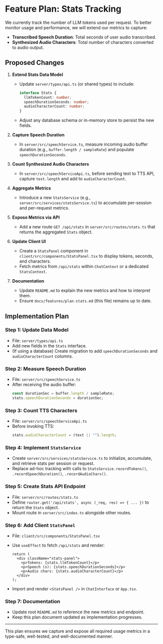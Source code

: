 # Feature Plan: Stats Tracking

We currently track the number of LLM tokens used per request. To better monitor usage and performance, we will extend our metrics to capture:

- **Transcribed Speech Duration**: Total seconds of user audio transcribed.
- **Synthesized Audio Characters**: Total number of characters converted to audio output.

## Proposed Changes

1. **Extend Stats Data Model**  
   - Update `server/types/api.ts` (or shared types) to include:
     ```ts
     interface Stats {
       llmTokenCount: number;
       speechDurationSeconds: number;
       audioCharacterCount: number;
     }
     ```
   - Adjust any database schema or in-memory store to persist the new fields.

2. **Capture Speech Duration**  
   - In `server/src/speechService.ts`, measure incoming audio buffer duration (e.g., `buffer.length / sampleRate`) and populate `speechDurationSeconds`.

3. **Count Synthesized Audio Characters**  
   - In `server/src/speechServiceApi.ts`, before sending text to TTS API, capture `text.length` and add to `audioCharacterCount`.

4. **Aggregate Metrics**  
   - Introduce a new `StatsService` (e.g., `server/src/services/statsService.ts`) to accumulate per-session and per-request metrics.

5. **Expose Metrics via API**  
   - Add a new route `GET /api/stats` in `server/src/routes/stats.ts` that returns the aggregated `Stats` object.

6. **Update Client UI**  
   - Create a `StatsPanel` component in `client/src/components/StatsPanel.tsx` to display tokens, seconds, and characters.
   - Fetch metrics from `/api/stats` within `ChatContext` or a dedicated `StatsContext`.

7. **Documentation**  
   - Update `README.md` to explain the new metrics and how to interpret them.
   - Ensure `docs/features/plan-stats.md` (this file) remains up to date.

## Implementation Plan

### Step 1: Update Data Model

- File: `server/types/api.ts`
- Add new fields in the `Stats` interface.
- (If using a database) Create migration to add `speechDurationSeconds` and `audioCharacterCount` columns.

### Step 2: Measure Speech Duration

- File: `server/src/speechService.ts`
- After receiving the audio buffer:
  ```ts
  const durationSec = buffer.length / sampleRate;
  stats.speechDurationSeconds = durationSec;
  ```

### Step 3: Count TTS Characters

- File: `server/src/speechServiceApi.ts`
- Before invoking TTS:
  ```ts
  stats.audioCharacterCount = (text || "").length;
  ```

### Step 4: Implement `StatsService`

- Create `server/src/services/statsService.ts` to initialize, accumulate, and retrieve stats per session or request.
- Replace ad-hoc tracking with calls to `StatsService.recordTokens()`, `.recordSpeechDuration()`, `.recordAudioChars()`.

### Step 5: Create Stats API Endpoint

- File: `server/src/routes/stats.ts`
- Define `router.get('/api/stats', async (_req, res) => { ... })` to return the `Stats` object.
- Mount route in `server/src/index.ts` alongside other routes.

### Step 6: Add Client `StatsPanel`

- File: `client/src/components/StatsPanel.tsx`
- Use `useEffect` to fetch `/api/stats` and render:
  ```tsx
  return (
    <div className="stats-panel">
      <p>Tokens: {stats.llmTokenCount}</p>
      <p>Speech (s): {stats.speechDurationSeconds}</p>
      <p>Audio chars: {stats.audioCharacterCount}</p>
    </div>
  );
  ```

- Import and render `<StatsPanel />` in `ChatInterface` or `App.tsx`.

### Step 7: Documentation

- Update root `README.md` to reference the new metrics and endpoint.
- Keep this plan document updated as implementation progresses.

---

This plan ensures we capture and expose all required usage metrics in a type-safe, well-tested, and well-documented manner.